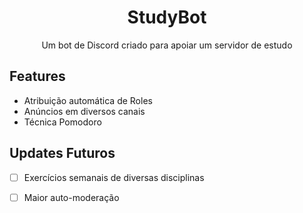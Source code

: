 <h1 align="center">StudyBot<project-name></h1>

<p align="center">Um bot de Discord criado para apoiar um servidor de estudo<project-description></p>

## Features
- Atribuição automática de Roles
- Anúncios em diversos canais
- Técnica Pomodoro


## Updates Futuros

- [ ] Exercícios semanais de diversas disciplinas
- [ ] Maior auto-moderação
      
